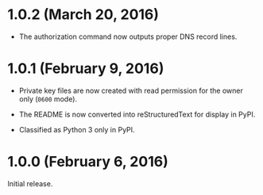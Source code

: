 # 1.0.2 (March 20, 2016)

* The authorization command now outputs proper DNS record lines.

# 1.0.1 (February 9, 2016)

* Private key files are now created with read permission for the owner only (`0600` mode).

* The README is now converted into reStructuredText for display in PyPI.

* Classified as Python 3 only in PyPI.

# 1.0.0 (February 6, 2016)

Initial release.
